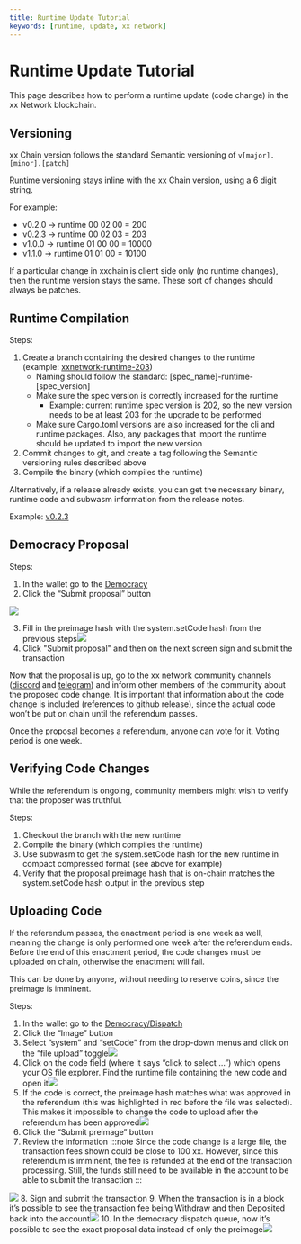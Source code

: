```yaml
---
title: Runtime Update Tutorial
keywords: [runtime, update, xx network]
---
```


# Runtime Update Tutorial

This page describes how to perform a runtime update (code change)
in the xx Network blockchain.

## Versioning

xx Chain version follows the standard Semantic versioning of
`v[major].[minor].[patch]`

Runtime versioning stays inline with the xx Chain version, using a 6
digit string.

For example:

-   v0.2.0 -> runtime 00 02 00 = 200
-   v0.2.3 -> runtime 00 02 03 = 203
-   v1.0.0 -> runtime 01 00 00 = 10000
-   v1.1.0 -> runtime 01 01 00 = 10100

If a particular change in xxchain is client side only (no runtime
changes), then the runtime version stays the same. These sort of changes
should always be patches.

## Runtime Compilation

Steps:

1.  Create a branch containing the desired changes to the runtime
    (example:
    [xxnetwork-runtime-203](https://github.com/xx-labs/xxchain/tree/xxnetwork-runtime-203))
    -   Naming should follow the standard:
        \[spec_name\]-runtime-\[spec_version\]
    -   Make sure the spec version is correctly increased for the
        runtime
        -   Example: current runtime spec version is 202, so the new version
            needs to be at least 203 for the upgrade to be performed
    -   Make sure Cargo.toml versions are also increased for the cli and
        runtime packages. Also, any packages that import the runtime
        should be updated to import the new version
2.  Commit changes to git, and create a tag following the Semantic
    versioning rules described above
3.  Compile the binary (which compiles the runtime)

Alternatively, if a release already exists, you can get the necessary
binary, runtime code and subwasm information from the release notes.

Example:
[v0.2.3](https://github.com/xx-labs/xxchain/releases/tag/v0.2.3)

## Democracy Proposal

Steps:

1.  In the wallet go to the
    [Democracy](https://wallet.xx.network/#/democracy)
2.  Click the “Submit proposal” button

![](@site/static/img/Screen_Shot_2022-04-26_at_2.06.27_PM.png)

3.  Fill in the preimage hash with the system.setCode hash from the
    previous steps![](@site/static/img/Screen_Shot_2022-04-26_at_2.07.48_PM.png)
4.  Click "Submit proposal" and then on the next screen sign and submit
    the transaction

Now that the proposal is up, go to the xx network community channels
([discord](https://discord.com/invite/Y8pCkbK) and
[telegram](https://t.me/xxnetwork)) and inform other members of the
community about the proposed code change. It is important that
information about the code change is included (references to github
release), since the actual code won’t be put on chain until the
referendum passes.

Once the proposal becomes a referendum, anyone can vote for it. Voting
period is one week.

## Verifying Code Changes

While the referendum is ongoing, community members might wish to verify
that the proposer was truthful.

Steps:

1.  Checkout the branch with the new runtime
2.  Compile the binary (which compiles the runtime)
3.  Use subwasm to get the system.setCode hash for the new runtime in
    compact compressed format (see above for example)
4.  Verify that the proposal preimage hash that is on-chain matches the
    system.setCode hash output in the previous step

## Uploading Code

If the referendum passes, the enactment period is one week as well,
meaning the change is only performed one week after the referendum ends.
Before the end of this enactment period, the code changes must be
uploaded on chain, otherwise the enactment will fail.

This can be done by anyone, without needing to reserve coins, since the
preimage is imminent.

Steps:

1.  In the wallet go to the
    [Democracy/Dispatch](https://wallet.xx.network/#/democracy/dispatch)
2.  Click the “Image” button
3.  Select ”system” and “setCode” from the drop-down menus and click on
    the “file upload” toggle![](@site/static/img/Screen_Shot_2022-04-26_at_2.19.45_PM.png)
4.  Click on the code field (where it says “click to select …”) which
    opens your OS file explorer. Find the runtime file containing the
    new code and open it![](@site/static/img/Screen_Shot_2022-04-26_at_2.20.26_PM.png)
5.  If the code is correct, the preimage hash matches what was approved
    in the referendum (this was highlighted in red before the file was
    selected). This makes it impossible to change the code to upload
    after the referendum has been approved![](@site/static/img/Screen_Shot_2022-04-26_at_2.20.37_PM.png)
6.  Click the “Submit preimage” button
7.  Review the information
:::note
Since the code change is a large file, the transaction
        fees shown could be close to 100 xx. However, since this
        referendum is imminent, the fee is refunded at the end of the
        transaction processing. Still, the funds still need to be
        available in the account to be able to submit the transaction
:::

![](@site/static/img/Screen_Shot_2022-04-26_at_2.20.49_PM.png)
8.  Sign and submit the transaction
9.  When the transaction is in a block it’s possible to see the
    transaction fee being Withdraw and then Deposited back into the
    account![](@site/static/img/Screen_Shot_2022-04-26_at_2.21.51_PM.png)
10. In the democracy dispatch queue, now it’s possible to see the exact
    proposal data instead of only the preimage![](@site/static/img/Screen_Shot_2022-04-26_at_2.21.07_PM.png)
